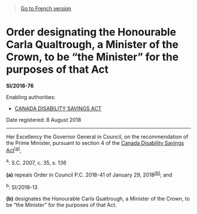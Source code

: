 > [Go to French version](/fr/Règlements/Textes%20réglementaires/2018/76.md)

# Order designating the Honourable Carla Qualtrough, a Minister of the Crown, to be “the Minister” for the purposes of that Act

**SI/2018-76**

Enabling authorities: 
- [CANADA DISABILITY SAVINGS ACT](/en/Acts/Statutes%20of%20Canada/2007/c.%2035,%20s.%20136.md)

Date registered: 8 August 2018

----------

Her Excellency the Governor General in Council, on the recommendation of the Prime Minister, pursuant to section 4 of the [Canada Disability Savings Act](/en/Acts/Statutes%20of%20Canada/2007/c.%2035,%20s.%20136.md)<sup><a href='#fn_81000-3-1665-E_hq_22374'>[a]</a></sup>,

<a name='fn_81000-3-1665-E_hq_22374'><sup>a</sup></a>: S.C. 2007, c. 35, s. 136<br />

**(a)** repeals Order in Council P.C. 2018-41 of January 29, 2018<sup><a href='#fn_81000-3-1665-E_hq_22375'>[b]</a></sup>; and

<a name='fn_81000-3-1665-E_hq_22375'><sup>b</sup></a>: SI/2018-13<br />



**(b)** designates the Honourable Carla Qualtrough, a Minister of the Crown, to be “the Minister” for the purposes of that Act.





